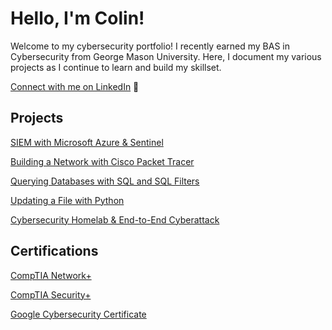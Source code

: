 # Hello, I'm Colin!

Welcome to my cybersecurity portfolio! I recently earned my BAS in Cybersecurity from George Mason University. Here, I document my various projects as I continue to learn and build my skillset.

[Connect with me on LinkedIn](https://www.linkedin.com/in/cmo2901/) 🔗

## Projects

<a href="https://github.com/cmo2901/SIEM-Lab">SIEM with Microsoft Azure & Sentinel</a>

<a href="https://github.com/cmo2901/networklab">Building a Network with Cisco Packet Tracer</a>

<a href="https://github.com/cmo2901/SQL-Lab">Querying Databases with SQL and SQL Filters</a>

<a href="https://github.com/cmo2901/python-lab">Updating a File with Python</a>

<a href="https://google.com">Cybersecurity Homelab & End-to-End Cyberattack</a>

## Certifications

<a href="https://www.credly.com/badges/03d46f1a-9b2b-4f51-9c2d-f1f8b809c435/linked_in?t=snzbm0">CompTIA Network+</a>

<a href="https://www.credly.com/badges/cdfcb845-38a3-442a-b77d-84b6dc45a89d/linked_in">CompTIA Security+</a>

<a href="https://www.credly.com/badges/499e9e03-3864-4ae1-b6c1-b8b216013c23">Google Cybersecurity Certificate</a>

